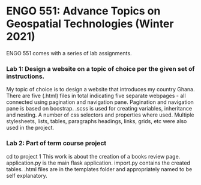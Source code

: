 # ENGO 551: Advance Topics on Geospatial Technologies (Winter 2021)

ENGO 551 comes with a series of lab assignments.

### Lab 1: Design a website on a topic of choice per the given set of instructions.
My topic of choice is to design a website that introduces my country Ghana.
There are five (.html) files in total indicating five separate webpages - all connected
using pagination and navigation pane. Pagination and navigation pane is based on boostrap.
.scss is used for creating variables, inheritance and nesting. A number of css selectors and properties where used. Multiple stylesheets, lists, tables, paragraphs headings, links, grids, etc were also used in the project.

### Lab 2: Part of term course project
cd to project 1
  This work is about the creation of a books review page.
  application.py is the main flask application.
  import.py contains the created tables.
  .html files are in the templates folder and appropriately named to be self explanatory.
    

